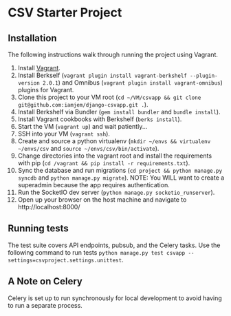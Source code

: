 # CSV Starter Project

## Installation

The following instructions walk through running the project using Vagrant.

1. Install [Vagrant](http://www.vagrantup.com/).
2. Install Berkself (`vagrant plugin install vagrant-berkshelf --plugin-version 2.0.1`) and Omnibus (`vagrant plugin install vagrant-omnibus`) plugins for Vagrant.
3. Clone this project to your VM root (`cd ~/VM/csvapp && git clone git@github.com:iamjem/django-csvapp.git .`).
4. Install Berkshelf via Bundler (`gem install bundler` and `bundle install`).
5. Install Vagrant cookbooks with Berkshelf (`berks install`).
6. Start the VM (`vagrant up`) and wait patiently...
7. SSH into your VM (`vagrant ssh`).
8. Create and source a python virtualenv (`mkdir ~/envs && virtualenv ~/envs/csv` and `source ~/envs/csv/bin/activate`).
9. Change directories into the vagrant root and install the requirements with pip (`cd /vagrant && pip install -r requirements.txt`).
10. Sync the database and run migrations (`cd project && python manage.py syncdb` and `python manage.py migrate`). NOTE: You WILL want to create a superadmin because the app requires authentication.
11. Run the SocketIO dev server (`python manage.py socketio_runserver`).
12. Open up your browser on the host machine and navigate to http://localhost:8000/


## Running tests

The test suite covers API endpoints, pubsub, and the Celery tasks. Use the following command to run tests `python manage.py test csvapp --settings=csvproject.settings.unittest`.

## A Note on Celery

Celery is set up to run synchronously for local development to avoid having to run a separate process.